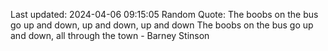 Last updated: 2024-04-06 09:15:05
Random Quote: The boobs on the bus go up and down, up and down, up and down
The boobs on the bus go up and down, all through the town - Barney Stinson